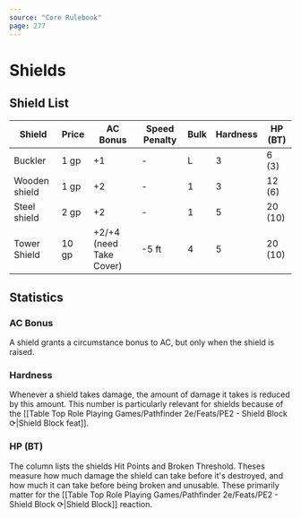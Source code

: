 ```yaml
---
source: "Core Rulebook"
page: 277
---
```

# Shields

## Shield List
| Shield        | Price | AC Bonus                | Speed Penalty | Bulk | Hardness | HP (BT) |
| ------------- | ----- | ----------------------- | ------------- | ---- | -------- | ------- |
| Buckler       | 1 gp  | +1                      | -             | L    | 3        | 6 (3)   |
| Wooden shield | 1 gp  | +2                      | -             | 1    | 3        | 12 (6)  |
| Steel shield  | 2 gp  | +2                      | -             | 1    | 5        | 20 (10) |
| Tower Shield  | 10 gp | +2/+4 (need Take Cover) | -5 ft         | 4    | 5        | 20 (10) |

## Statistics

### AC Bonus
A shield grants a circumstance bonus to AC, but only when the shield is raised.

### Hardness
Whenever a shield takes damage, the amount of damage it takes is reduced by this amount. This number is particularly relevant for shields because of the [[Table Top Role Playing Games/Pathfinder 2e/Feats/PE2 - Shield Block ⟳|Shield Block feat]].

### HP (BT)
The column lists the shields Hit Points and Broken Threshold. Theses measure how much damage the shield can take before it's destroyed, and how much it can take before being broken and unusable. These primarily matter for the [[Table Top Role Playing Games/Pathfinder 2e/Feats/PE2 - Shield Block ⟳|Shield Block]] reaction.
